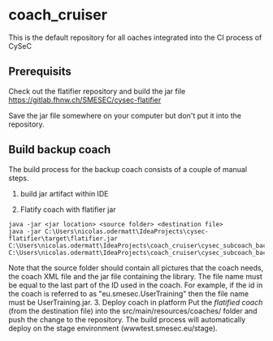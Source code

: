 # coach_cruiser

This is the default repository for all oaches integrated into the CI process of CySeC

## Prerequisits
Check out the flatifier repository and build the jar file
https://gitlab.fhnw.ch/SMESEC/cysec-flatifier

Save the jar file somewhere on your computer but don't put it into the repository.

## Build backup coach
The build process for the backup coach consists of a couple of manual steps.

1. build jar artifact within IDE

2. Flatify coach with flatifier jar
```
java -jar <jar location> <source folder> <destination file>
java -jar C:\Users\nicolas.odermatt\IdeaProjects\cysec-flatifier\target\flatifier.jar C:\Users\nicolas.odermatt\IdeaProjects\coach_cruiser\cysec_subcoach_backup\src\main\resources C:\Users\nicolas.odermatt\IdeaProjects\coach_cruiser\cysec_subcoach_backup\src\main\backup.xml
```
Note that the source folder should contain all pictures that the coach needs, the coach XML file and the jar file containing the library. The file name must be equal to the last part of the ID used in the coach. For example, if the id in the coach is referred to as "eu.smesec.UserTraining" then the file name must be UserTraining.jar.
3. Deploy coach in platform
Put the _flatified coach_ (from the destination file) into the src/main/resources/coaches/ folder and push the change to the repository. The build process will automatically deploy on the stage environment (wwwtest.smesec.eu/stage).

